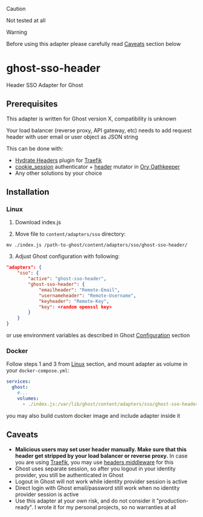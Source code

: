 > [!CAUTION]
> Not tested at all

> [!WARNING]
> Before using this adapter please carefully read [Caveats](#caveats) section below

# ghost-sso-header
Header SSO Adapter for Ghost

## Prerequisites

This adapter is written for Ghost version X, compatibility is unknown

Your load balancer (reverse proxy, API gateway, etc) needs to add request header with user email or user object as JSON string

This can be done with:
- [Hydrate Headers](https://github.com/Catzilla/traefik-hydrate-headers) plugin for [Traefik](https://traefik.io/)
- [cookie_session](https://www.ory.sh/docs/oathkeeper/pipeline/authn#cookie_session) authenticator + [header](https://www.ory.sh/docs/oathkeeper/pipeline/mutator#header) mutator in [Ory Oathkeeper](https://www.ory.sh/oathkeeper/)
- Any other solutions by your choice

## Installation

### Linux

1. Download index.js

2. Move file to `content/adapters/sso` directory:

```shell
mv ./index.js /path-to-ghost/content/adapters/sso/ghost-sso-header/
```

3. Adjust Ghost configuration with following:

```json
"adapters": {
    "sso": {
        "active": "ghost-sso-header",
        "ghost-sso-header": {
            "emailheader": "Remote-Email",
            "usernameheader": "Remote-Username",
            "keyheader": "Remote-Key",
            "key": <random openssl key>
        }
    }
}
```
or use environment variables as described in Ghost [Configuration](https://ghost.org/docs/config/#custom-configuration-files) section

### Docker

Follow steps 1 and 3 from [Linux](#linux) section, and mount adapter as volume in your `docker-compose.yml`:

```yaml
services:
  ghost:
    #...
    volumes:
      - ./index.js:/var/lib/ghost/content/adapters/sso/ghost-sso-header/index.js
```

you may also build custom docker image and include adapter inside it

## Caveats
- **Malicious users may set user header manually. Make sure that this header get stripped by your load balancer or reverse proxy.** In case you are using [Traefik](https://traefik.io/), you may use [headers middleware](https://doc.traefik.io/traefik/middlewares/http/headers/#adding-and-removing-headers) for this
- Ghost uses separate session, so after you logout in your identity provider, you still be authenticated in Ghost
- Logout in Ghost will not work while identity provider session is active
- Direct login with Ghost email/password still work when no identity provider session is active
- Use this adapter at your own risk, and do not consider it "production-ready". I wrote it for my personal projects, so no warranties at all
